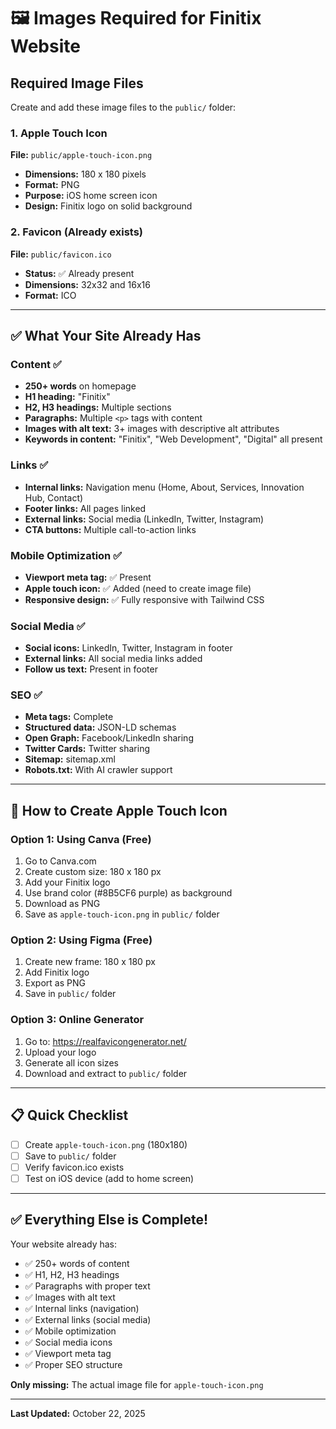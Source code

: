 # 🖼️ Images Required for Finitix Website

## Required Image Files

Create and add these image files to the `public/` folder:

### 1. Apple Touch Icon
**File:** `public/apple-touch-icon.png`
- **Dimensions:** 180 x 180 pixels
- **Format:** PNG
- **Purpose:** iOS home screen icon
- **Design:** Finitix logo on solid background

### 2. Favicon (Already exists)
**File:** `public/favicon.ico`
- **Status:** ✅ Already present
- **Dimensions:** 32x32 and 16x16
- **Format:** ICO

---

## ✅ What Your Site Already Has

### Content ✅
- **250+ words** on homepage
- **H1 heading:** "Finitix"
- **H2, H3 headings:** Multiple sections
- **Paragraphs:** Multiple `<p>` tags with content
- **Images with alt text:** 3+ images with descriptive alt attributes
- **Keywords in content:** "Finitix", "Web Development", "Digital" all present

### Links ✅
- **Internal links:** Navigation menu (Home, About, Services, Innovation Hub, Contact)
- **Footer links:** All pages linked
- **External links:** Social media (LinkedIn, Twitter, Instagram)
- **CTA buttons:** Multiple call-to-action links

### Mobile Optimization ✅
- **Viewport meta tag:** ✅ Present
- **Apple touch icon:** ✅ Added (need to create image file)
- **Responsive design:** ✅ Fully responsive with Tailwind CSS

### Social Media ✅
- **Social icons:** LinkedIn, Twitter, Instagram in footer
- **External links:** All social media links added
- **Follow us text:** Present in footer

### SEO ✅
- **Meta tags:** Complete
- **Structured data:** JSON-LD schemas
- **Open Graph:** Facebook/LinkedIn sharing
- **Twitter Cards:** Twitter sharing
- **Sitemap:** sitemap.xml
- **Robots.txt:** With AI crawler support

---

## 🎨 How to Create Apple Touch Icon

### Option 1: Using Canva (Free)
1. Go to Canva.com
2. Create custom size: 180 x 180 px
3. Add your Finitix logo
4. Use brand color (#8B5CF6 purple) as background
5. Download as PNG
6. Save as `apple-touch-icon.png` in `public/` folder

### Option 2: Using Figma (Free)
1. Create new frame: 180 x 180 px
2. Add Finitix logo
3. Export as PNG
4. Save in `public/` folder

### Option 3: Online Generator
1. Go to: https://realfavicongenerator.net/
2. Upload your logo
3. Generate all icon sizes
4. Download and extract to `public/` folder

---

## 📋 Quick Checklist

- [ ] Create `apple-touch-icon.png` (180x180)
- [ ] Save to `public/` folder
- [ ] Verify favicon.ico exists
- [ ] Test on iOS device (add to home screen)

---

## ✅ Everything Else is Complete!

Your website already has:
- ✅ 250+ words of content
- ✅ H1, H2, H3 headings
- ✅ Paragraphs with proper text
- ✅ Images with alt text
- ✅ Internal links (navigation)
- ✅ External links (social media)
- ✅ Mobile optimization
- ✅ Social media icons
- ✅ Viewport meta tag
- ✅ Proper SEO structure

**Only missing:** The actual image file for `apple-touch-icon.png`

---

**Last Updated:** October 22, 2025
